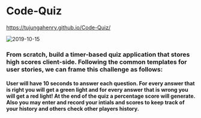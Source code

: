 # Code-Quiz

https://tujungahenry.github.io/Code-Quiz/

![2019-10-15](https://user-images.githubusercontent.com/53213039/66861414-d82a2a00-ef43-11e9-9cd6-613a8a728bb0.png)

### From scratch, build a timer-based quiz application that stores high scores client-side. Following the common templates for user stories, we can frame this challenge as follows:

#### User will have 10 seconds to answer each question. For every answer that is right you will get a green light and for every answer that is wrong you will get a red light! At the end of the quiz a percentage score will generate. Also you may enter and record your intials and scores to keep track of your history and others check other players history. 
